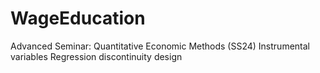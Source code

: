 # WageEducation
Advanced Seminar: Quantitative Economic Methods (SS24)
Instrumental variables
Regression discontinuity design
